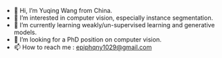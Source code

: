 - 👋 Hi, I’m Yuqing Wang from China.
- 👀 I’m interested in computer vision, especially instance segmentation. 
- 🌱 I’m currently learning weakly/un-supervised learning and generative models.
- 💞️ I’m looking for a PhD position on computer vision.
- 📫 How to reach me : epiphqny1029@gmail.com

<!---
Epiphqny/Epiphqny is a ✨ special ✨ repository because its `README.md` (this file) appears on your GitHub profile.
You can click the Preview link to take a look at your changes.
--->
